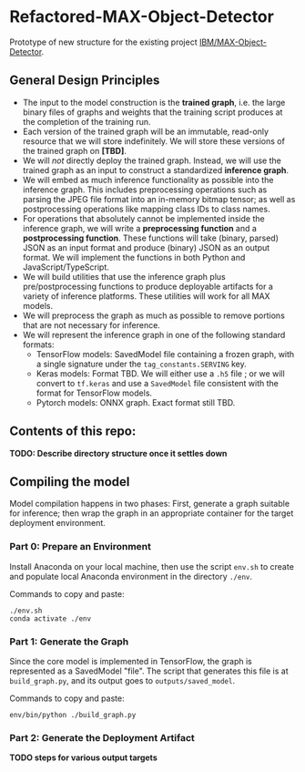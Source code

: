 # Refactored-MAX-Object-Detector

Prototype of new structure for the existing project 
[IBM/MAX-Object-Detector](https://github.com/IBM/MAX-Object-Detector).

## General Design Principles

* The input to the model construction is the **trained graph**, i.e. the large binary files of graphs and weights that the training script produces at the completion of the training run.
* Each version of the trained graph will be an immutable, read-only resource that we will store indefinitely. We will store these versions of the trained graph on **[TBD]**.
* We will *not* directly deploy the trained graph. Instead, we will use the trained graph as an input to construct a standardized **inference graph**.
* We will embed as much inference functionality as possible into the inference graph. This includes preprocessing operations such as parsing the JPEG file format into an in-memory bitmap tensor; as well as postprocessing operations like mapping class IDs to class names.
* For operations that absolutely cannot be implemented inside the inference graph, we will write a **preprocessing function** and a **postprocessing function**. These functions will take (binary, parsed) JSON as an input format and produce (binary) JSON as an output format. We will implement the functions in both Python and JavaScript/TypeScript.
* We will build utilities that use the inference graph plus pre/postprocessing functions to produce deployable artifacts for a variety of inference platforms. These utilities will work for all MAX models.
* We will preprocess the graph as much as possible to remove portions that are not necessary for inference.
* We will represent the inference graph in one of the following standard formats:
	* TensorFlow models: SavedModel file containing a frozen graph, with a single signature under the `tag_constants.SERVING` key.
	* Keras models: Format TBD. We will either use a `.h5` file ; or we will convert to `tf.keras` and use a `SavedModel` file consistent with the format for TensorFlow models.
	* Pytorch models: ONNX graph. Exact format still TBD.


## Contents of this repo:

**TODO: Describe directory structure once it settles down**


## Compiling the model

Model compilation happens in two phases: First, generate a graph suitable for inference; then wrap the graph in an appropriate container for the target deployment environment.


### Part 0: Prepare an Environment

Install Anaconda on your local machine, then use the script `env.sh` to create and populate local Anaconda environment in the directory `./env`.

Commands to copy and paste:
```
./env.sh
conda activate ./env
```

### Part 1: Generate the Graph

Since the core model is implemented in TensorFlow, the graph is represented as a SavedModel "file". The script that generates this file is at `build_graph.py`, and its output goes to `outputs/saved_model`.

Commands to copy and paste:
```
env/bin/python ./build_graph.py
```


### Part 2: Generate the Deployment Artifact

**TODO steps for various output targets**

